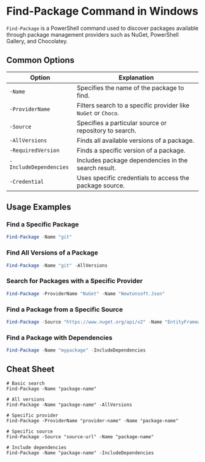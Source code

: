 # Find-Package Command in Windows

`Find-Package` is a PowerShell command used to discover packages available through package management providers such as NuGet, PowerShell Gallery, and Chocolatey.

## Common Options

| Option            | Explanation                                                    |
|-------------------|----------------------------------------------------------------|
| `-Name`           | Specifies the name of the package to find.                     |
| `-ProviderName`   | Filters search to a specific provider like `NuGet` or `Choco`. |
| `-Source`         | Specifies a particular source or repository to search.         |
| `-AllVersions`    | Finds all available versions of a package.                     |
| `-RequiredVersion`| Finds a specific version of a package.                         |
| `-IncludeDependencies` | Includes package dependencies in the search result.      |
| `-Credential`     | Uses specific credentials to access the package source.        |

## Usage Examples

### Find a Specific Package

```powershell
Find-Package -Name "git"
```

### Find All Versions of a Package

```powershell
Find-Package -Name "git" -AllVersions
```

### Search for Packages with a Specific Provider

```powershell
Find-Package -ProviderName "NuGet" -Name "Newtonsoft.Json"
```

### Find a Package from a Specific Source

```powershell
Find-Package -Source "https://www.nuget.org/api/v2" -Name "EntityFramework"
```

### Find a Package with Dependencies

```powershell
Find-Package -Name "mypackage" -IncludeDependencies
```

## Cheat Sheet

```plaintext
# Basic search
Find-Package -Name "package-name"

# All versions
Find-Package -Name "package-name" -AllVersions

# Specific provider
Find-Package -ProviderName "provider-name" -Name "package-name"

# Specific source
Find-Package -Source "source-url" -Name "package-name"

# Include dependencies
Find-Package -Name "package-name" -IncludeDependencies
```

